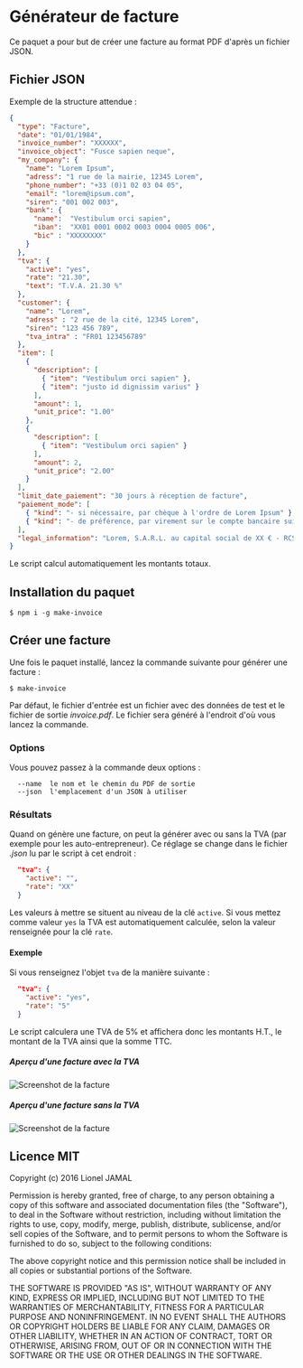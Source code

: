 # Générateur de facture

Ce paquet a pour but de créer une facture au format PDF d'après un fichier JSON.

## Fichier JSON

Exemple de la structure attendue :

``` json
{
  "type": "Facture",
  "date": "01/01/1984",
  "invoice_number": "XXXXXX",
  "invoice_object": "Fusce sapien neque",
  "my_company": {
    "name": "Lorem Ipsum",
    "adress": "1 rue de la mairie, 12345 Lorem",
    "phone_number": "+33 (0)1 02 03 04 05",
    "email": "lorem@ipsum.com",
    "siren": "001 002 003",
    "bank": {
      "name":  "Vestibulum orci sapien",
      "iban":  "XX01 0001 0002 0003 0004 0005 006",
      "bic" : "XXXXXXXX"
    }
  },
  "tva": {
    "active": "yes",
    "rate": "21.30",
    "text": "T.V.A. 21.30 %"
  },
  "customer": {
    "name": "Lorem",
    "adress" : "2 rue de la cité, 12345 Lorem",
    "siren": "123 456 789",
    "tva_intra" : "FR01 123456789"
  },
  "item": [
    {
      "description": [
        { "item": "Vestibulum orci sapien" },
        { "item": "justo id dignissim varius" }
      ],
      "amount": 1,
      "unit_price": "1.00"
    },
    {
      "description": [
        { "item": "Vestibulum orci sapien" }
      ],
      "amount": 2,
      "unit_price": "2.00"
    }
  ],
  "limit_date_paiement": "30 jours à réception de facture",
  "paiement_mode": [
    { "kind": "- si nécessaire, par chèque à l'ordre de Lorem Ipsum" },
    { "kind": "- de préférence, par virement sur le compte bancaire suivant :" }
  ],
  "legal_information": "Lorem, S.A.R.L. au capital social de XX € - RCS XXX - N° TVA intracommunautaire : FR 01 234 567 890"
}
```

Le script calcul automatiquement les montants totaux.

## Installation du paquet
```
$ npm i -g make-invoice
```

## Créer une facture

Une fois le paquet installé, lancez la commande suivante pour générer une facture :

```
$ make-invoice
```

Par défaut, le fichier d'entrée est un fichier avec des données de test et le fichier de sortie _invoice.pdf_.
Le fichier sera généré à l'endroit d'où vous lancez la commande.

### Options

Vous pouvez passez à la commande deux options :
```
  --name  le nom et le chemin du PDF de sortie
  --json  l'emplacement d'un JSON à utiliser
```

### Résultats

Quand on génère une facture, on peut la générer avec ou sans la TVA (par exemple pour les auto-entrepreneur). Ce réglage se change dans le fichier _.json_ lu par le script à cet endroit :
``` json
  "tva": {
    "active": "",
    "rate": "XX"
  }
```
Les valeurs à mettre se situent au niveau de la clé ```active```. Si vous mettez comme valeur ```yes``` la TVA est automatiquement calculée, selon la valeur renseignée pour la clé ```rate```.

#### Exemple

Si vous renseignez l'objet ```tva``` de la manière suivante :
``` json
  "tva": {
    "active": "yes",
    "rate": "5"
  }
```
Le script calculera une TVA de 5% et affichera donc les montants H.T., le montant de la TVA ainsi que la somme TTC.

##### Aperçu d'une facture avec la TVA

![Screenshot de la facture](imgs/invoice_with_tva.png)

##### Aperçu d'une facture sans la TVA

![Screenshot de la facture](imgs/invoice_without_tva.png)

## Licence MIT

Copyright (c) 2016 Lionel JAMAL

Permission is hereby granted, free of charge, to any person obtaining a copy of this software and associated documentation files (the "Software"), to deal in the Software without restriction, including without limitation the rights to use, copy, modify, merge, publish, distribute, sublicense, and/or sell copies of the Software, and to permit persons to whom the Software is furnished to do so, subject to the following conditions:

The above copyright notice and this permission notice shall be included in all copies or substantial portions of the Software.

THE SOFTWARE IS PROVIDED "AS IS", WITHOUT WARRANTY OF ANY KIND, EXPRESS OR IMPLIED, INCLUDING BUT NOT LIMITED TO THE WARRANTIES OF MERCHANTABILITY, FITNESS FOR A PARTICULAR PURPOSE AND NONINFRINGEMENT. IN NO EVENT SHALL THE AUTHORS OR COPYRIGHT HOLDERS BE LIABLE FOR ANY CLAIM, DAMAGES OR OTHER LIABILITY, WHETHER IN AN ACTION OF CONTRACT, TORT OR OTHERWISE, ARISING FROM, OUT OF OR IN CONNECTION WITH THE SOFTWARE OR THE USE OR OTHER DEALINGS IN THE SOFTWARE.
